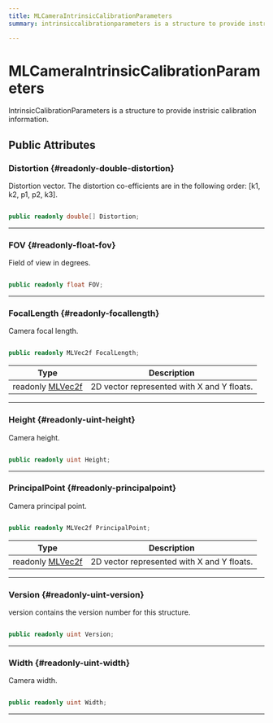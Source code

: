 ```yaml
---
title: MLCameraIntrinsicCalibrationParameters
summary: intrinsiccalibrationparameters is a structure to provide instrisic calibration information. 

---
```


# MLCameraIntrinsicCalibrationParameters




IntrinsicCalibrationParameters is a structure to provide instrisic calibration information.   





## Public Attributes

### Distortion {#readonly-double-distortion}

Distortion vector. The distortion co-efficients are in the following order: [k1, k2, p1, p2, k3]. 

```csharp

public readonly double[] Distortion;

```






-----------

### FOV {#readonly-float-fov}

Field of view in degrees. 

```csharp

public readonly float FOV;

```






-----------

### FocalLength {#readonly-focallength}

Camera focal length. 

```csharp

public readonly MLVec2f FocalLength;

```

| Type | Description  | 
|--|--|
| readonly [MLVec2f](/versioned_docs/version-02-Aug-2023/unity-api/api/UnityEngine.XR.MagicLeap.Native/MagicLeapNativeBindings/UnityEngine.XR.MagicLeap.Native.MagicLeapNativeBindings.MLVec2f.md) | 2D vector represented with X and Y floats.  |





-----------

### Height {#readonly-uint-height}

Camera height. 

```csharp

public readonly uint Height;

```






-----------

### PrincipalPoint {#readonly-principalpoint}

Camera principal point. 

```csharp

public readonly MLVec2f PrincipalPoint;

```

| Type | Description  | 
|--|--|
| readonly [MLVec2f](/versioned_docs/version-02-Aug-2023/unity-api/api/UnityEngine.XR.MagicLeap.Native/MagicLeapNativeBindings/UnityEngine.XR.MagicLeap.Native.MagicLeapNativeBindings.MLVec2f.md) | 2D vector represented with X and Y floats.  |





-----------

### Version {#readonly-uint-version}

version contains the version number for this structure. 

```csharp

public readonly uint Version;

```






-----------

### Width {#readonly-uint-width}

Camera width. 

```csharp

public readonly uint Width;

```






-----------


